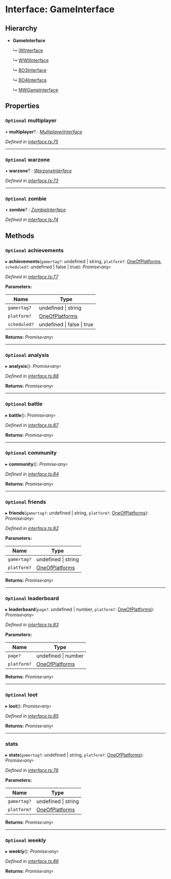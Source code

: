 # Interface: GameInterface

## Hierarchy

* **GameInterface**

  ↳ [IWInterface](_interface_.codapi.iwinterface.md)

  ↳ [WWIIInterface](_interface_.codapi.wwiiinterface.md)

  ↳ [BO3Interface](_interface_.codapi.bo3interface.md)

  ↳ [BO4Interface](_interface_.codapi.bo4interface.md)

  ↳ [MWGameInterface](_interface_.codapi.mwgameinterface.md)

## Properties

### `Optional` multiplayer

• **multiplayer**? : *[MultiplayerInterface](_interface_.codapi.multiplayerinterface.md)*

*Defined in [interface.ts:75](https://github.com/antonedvard/act-cod-api/blob/c1ab9cf/src/interface.ts#L75)*

___

### `Optional` warzone

• **warzone**? : *[WarzoneInterface](_interface_.codapi.warzoneinterface.md)*

*Defined in [interface.ts:73](https://github.com/antonedvard/act-cod-api/blob/c1ab9cf/src/interface.ts#L73)*

___

### `Optional` zombie

• **zombie**? : *[ZombieInterface](_interface_.codapi.zombieinterface.md)*

*Defined in [interface.ts:74](https://github.com/antonedvard/act-cod-api/blob/c1ab9cf/src/interface.ts#L74)*

## Methods

### `Optional` achievements

▸ **achievements**(`gamertag?`: undefined | string, `platform?`: [OneOfPlatforms](../modules/_interface_.codapi.md#oneofplatforms), `scheduled?`: undefined | false | true): *Promise‹any›*

*Defined in [interface.ts:77](https://github.com/antonedvard/act-cod-api/blob/c1ab9cf/src/interface.ts#L77)*

**Parameters:**

Name | Type |
------ | ------ |
`gamertag?` | undefined &#124; string |
`platform?` | [OneOfPlatforms](../modules/_interface_.codapi.md#oneofplatforms) |
`scheduled?` | undefined &#124; false &#124; true |

**Returns:** *Promise‹any›*

___

### `Optional` analysis

▸ **analysis**(): *Promise‹any›*

*Defined in [interface.ts:88](https://github.com/antonedvard/act-cod-api/blob/c1ab9cf/src/interface.ts#L88)*

**Returns:** *Promise‹any›*

___

### `Optional` battle

▸ **battle**(): *Promise‹any›*

*Defined in [interface.ts:87](https://github.com/antonedvard/act-cod-api/blob/c1ab9cf/src/interface.ts#L87)*

**Returns:** *Promise‹any›*

___

### `Optional` community

▸ **community**(): *Promise‹any›*

*Defined in [interface.ts:84](https://github.com/antonedvard/act-cod-api/blob/c1ab9cf/src/interface.ts#L84)*

**Returns:** *Promise‹any›*

___

### `Optional` friends

▸ **friends**(`gamertag?`: undefined | string, `platform?`: [OneOfPlatforms](../modules/_interface_.codapi.md#oneofplatforms)): *Promise‹any›*

*Defined in [interface.ts:82](https://github.com/antonedvard/act-cod-api/blob/c1ab9cf/src/interface.ts#L82)*

**Parameters:**

Name | Type |
------ | ------ |
`gamertag?` | undefined &#124; string |
`platform?` | [OneOfPlatforms](../modules/_interface_.codapi.md#oneofplatforms) |

**Returns:** *Promise‹any›*

___

### `Optional` leaderboard

▸ **leaderboard**(`page?`: undefined | number, `platform?`: [OneOfPlatforms](../modules/_interface_.codapi.md#oneofplatforms)): *Promise‹any›*

*Defined in [interface.ts:83](https://github.com/antonedvard/act-cod-api/blob/c1ab9cf/src/interface.ts#L83)*

**Parameters:**

Name | Type |
------ | ------ |
`page?` | undefined &#124; number |
`platform?` | [OneOfPlatforms](../modules/_interface_.codapi.md#oneofplatforms) |

**Returns:** *Promise‹any›*

___

### `Optional` loot

▸ **loot**(): *Promise‹any›*

*Defined in [interface.ts:85](https://github.com/antonedvard/act-cod-api/blob/c1ab9cf/src/interface.ts#L85)*

**Returns:** *Promise‹any›*

___

###  stats

▸ **stats**(`gamertag?`: undefined | string, `platform?`: [OneOfPlatforms](../modules/_interface_.codapi.md#oneofplatforms)): *Promise‹any›*

*Defined in [interface.ts:76](https://github.com/antonedvard/act-cod-api/blob/c1ab9cf/src/interface.ts#L76)*

**Parameters:**

Name | Type |
------ | ------ |
`gamertag?` | undefined &#124; string |
`platform?` | [OneOfPlatforms](../modules/_interface_.codapi.md#oneofplatforms) |

**Returns:** *Promise‹any›*

___

### `Optional` weekly

▸ **weekly**(): *Promise‹any›*

*Defined in [interface.ts:86](https://github.com/antonedvard/act-cod-api/blob/c1ab9cf/src/interface.ts#L86)*

**Returns:** *Promise‹any›*
